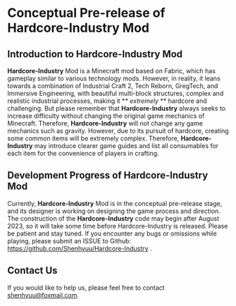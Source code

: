 # Conceptual Pre-release of Hardcore-Industry Mod
## Introduction to Hardcore-Industry Mod
**Hardcore-Industry** Mod is a Minecraft mod based on Fabric, which has gameplay similar to various technology mods. However, in reality, it leans towards a combination of Industrial Craft 2, Tech Reborn, GregTech, and Immersive Engineering, with beautiful multi-block structures, complex and realistic industrial processes, making it ** *extremely* ** hardcore and challenging. But please remember that **Hardcore-Industry** always seeks to increase difficulty without changing the original game mechanics of Minecraft. Therefore, **Hardcore-Industry** will not change any game mechanics such as gravity. However, due to its pursuit of hardcore, creating some common items will be extremely complex. Therefore, **Hardcore-Industry** may introduce clearer game guides and list all consumables for each item for the convenience of players in crafting.
## Development Progress of Hardcore-Industry Mod
Currently, **Hardcore-Industry** Mod is in the conceptual pre-release stage, and its designer is working on designing the game process and direction. The construction of the **Hardcore-Industry** code may begin after August 2023, so it will take some time before Hardcore-Industry is released. Please be patient and stay tuned. If you encounter any bugs or omissions while playing, please submit an ISSUE to Github: https://github.com/Shenhyuu/Hardcore-Industry .
## Contact Us
If you would like to help us, please feel free to contact shenhyuu@foxmail.com.
